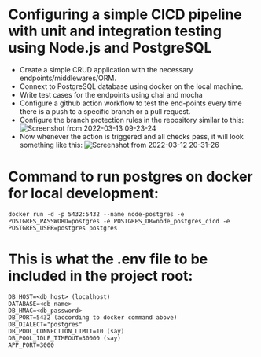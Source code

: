 # Configuring a simple CICD pipeline with unit and integration testing using Node.js and PostgreSQL

- Create a simple CRUD application with the necessary endpoints/middlewares/ORM.
- Connext to PostgreSQL database using docker on the local machine.
- Write test cases for the endpoints using chai and mocha
- Configure a github action workflow to test the end-points every time there is a push to a specific branch or a pull request.
- Configure the branch protection rules in the repository similar to this:
 ![Screenshot from 2022-03-13 09-23-24](https://user-images.githubusercontent.com/30868587/158044367-373a3e4d-930e-4b7a-b5a5-a58786422004.png)
- Now whenever the action is triggered and all checks pass, it will look something like this:
 ![Screenshot from 2022-03-12 20-31-26](https://user-images.githubusercontent.com/30868587/158044403-ead9a475-8e73-4c57-adc0-415807de2bf2.png)

# Command to run postgres on docker for local development:
```docker run -d -p 5432:5432 --name node-postgres -e POSTGRES_PASSWORD=postgres -e POSTGRES_DB=node_postgres_cicd -e POSTGRES_USER=postgres postgres```

# This is what the .env file to be included in the project root:
```DB_USER=<db_username>
DB_HOST=<db_host> (localhost)
DATABASE=<db_name>
DB_HMAC=<db_password>
DB_PORT=5432 (according to docker command above)
DB_DIALECT="postgres"
DB_POOL_CONNECTION_LIMIT=10 (say)
DB_POOL_IDLE_TIMEOUT=30000 (say)
APP_PORT=3000
```
